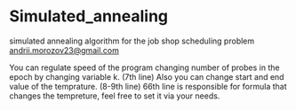 # Simulated_annealing
 simulated annealing algorithm for the job shop scheduling problem
andrii.morozov23@gmail.com 

You can regulate speed of the program changing number of probes in the epoch by changing variable k. (7th line)
Also you can change start and end value of the temprature. (8-9th line)
66th line is responsible for formula that changes the tempreture, feel free to set it via your needs.
